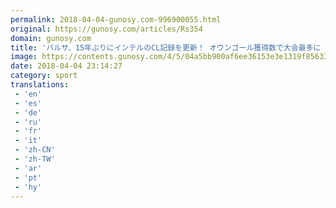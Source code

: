 ```yaml
---
permalink: 2018-04-04-gunosy.com-996900055.html
original: https://gunosy.com/articles/Rs354
domain: gunosy.com
title: 'バルサ、15年ぶりにインテルのCL記録を更新！ オウンゴール獲得数で大会最多に（フットボールチャンネル） - グノシー'
image: https://contents.gunosy.com/4/5/04a5bb900af6ee36153e3e1319f85633_content.jpg
date: 2018-04-04 23:14:27
category: sport
translations: 
 - 'en'
 - 'es'
 - 'de'
 - 'ru'
 - 'fr'
 - 'it'
 - 'zh-CN'
 - 'zh-TW'
 - 'ar'
 - 'pt'
 - 'hy'
---
```


